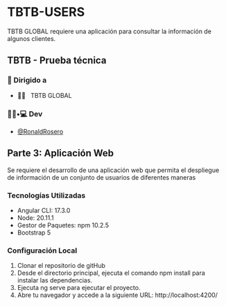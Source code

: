 # TBTB-USERS
TBTB GLOBAL requiere una aplicación para consultar la información de algunos clientes.

<h2>TBTB - Prueba técnica</h2>


<h3> 🚀 Dirigido a </h3>

- 👨‍💻 &nbsp; TBTB GLOBAL



<h3> 👨🏻•💻 Dev </h3>

-  [@RonaldRosero](https://github.com/RonaldRosero)

## Parte 3:  Aplicación Web 

Se requiere el desarrollo de una aplicación web que permita el despliegue 
de información de un conjunto de usuarios de diferentes maneras

### Tecnologías Utilizadas
- Angular CLI: 17.3.0
- Node: 20.11.1
- Gestor de Paquetes: npm 10.2.5
- Bootstrap 5

### Configuración Local
1. Clonar el repositorio de gitHub
2. Desde el directorio principal, ejecuta el comando npm install para instalar las dependencias.
3. Ejecuta ng serve para ejecutar el proyecto.
4. Abre tu navegador y accede a la siguiente URL: http://localhost:4200/

